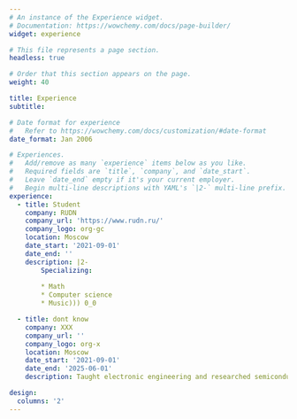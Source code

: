 ```yaml
---
# An instance of the Experience widget.
# Documentation: https://wowchemy.com/docs/page-builder/
widget: experience

# This file represents a page section.
headless: true

# Order that this section appears on the page.
weight: 40

title: Experience
subtitle:

# Date format for experience
#   Refer to https://wowchemy.com/docs/customization/#date-format
date_format: Jan 2006

# Experiences.
#   Add/remove as many `experience` items below as you like.
#   Required fields are `title`, `company`, and `date_start`.
#   Leave `date_end` empty if it's your current employer.
#   Begin multi-line descriptions with YAML's `|2-` multi-line prefix.
experience:
  - title: Student
    company: RUDN
    company_url: 'https://www.rudn.ru/'
    company_logo: org-gc
    location: Moscow
    date_start: '2021-09-01'
    date_end: ''
    description: |2-
        Specializing:
        
        * Math
        * Computer science
        * Music))) 0_0

  - title: dont know
    company: XXX
    company_url: ''
    company_logo: org-x
    location: Moscow
    date_start: '2021-09-01'
    date_end: '2025-06-01'
    description: Taught electronic engineering and researched semiconductor physics.

design:
  columns: '2'
---
```

